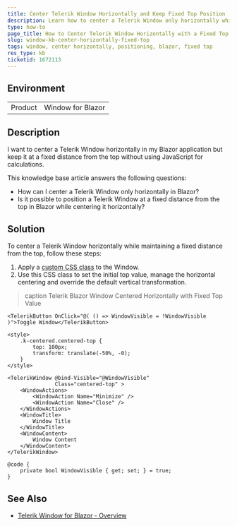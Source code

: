 ```yaml
---
title: Center Telerik Window Horizontally and Keep Fixed Top Position
description: Learn how to center a Telerik Window only horizontally while keeping it at a fixed distance from the top in Blazor applications.
type: how-to
page_title: How to Center Telerik Window Horizontally with a Fixed Top Position in Blazor
slug: window-kb-center-horizontally-fixed-top
tags: window, center horizontally, positioning, blazor, fixed top
res_type: kb
ticketid: 1672113
---
```


## Environment
<table>
	<tbody>
		<tr>
			<td>Product</td>
			<td>Window for Blazor</td>
		</tr>
	</tbody>
</table>

## Description

I want to center a Telerik Window horizontally in my Blazor application but keep it at a fixed distance from the top without using JavaScript for calculations.

This knowledge base article answers the following questions:
- How can I center a Telerik Window only horizontally in Blazor?
- Is it possible to position a Telerik Window at a fixed distance from the top in Blazor while centering it horizontally?

## Solution

To center a Telerik Window horizontally while maintaining a fixed distance from the top, follow these steps:
1. Apply a [custom CSS class](slug:themes-override) to the Window. 
1. Use this CSS class to set the initial top value, manage the horizontal centering and override the default vertical transformation. 

>caption Telerik Blazor Window Centered Horizontally with Fixed Top Value

````RAZOR
<TelerikButton OnClick="@( () => WindowVisible = !WindowVisible )">Toggle Window</TelerikButton>

<style>
    .k-centered.centered-top {
        top: 100px;
        transform: translate(-50%, -0);
    }
</style>

<TelerikWindow @bind-Visible="@WindowVisible"
               Class="centered-top" >
    <WindowActions>
        <WindowAction Name="Minimize" />
        <WindowAction Name="Close" />
    </WindowActions>
    <WindowTitle>
        Window Title
    </WindowTitle>
    <WindowContent>
        Window Content
    </WindowContent>
</TelerikWindow>

@code {
    private bool WindowVisible { get; set; } = true;
}
````

## See Also
- [Telerik Window for Blazor - Overview](slug:window-overview)
